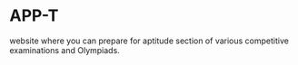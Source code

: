 # APP-T
website where you can prepare for aptitude section  of various competitive examinations and Olympiads.
